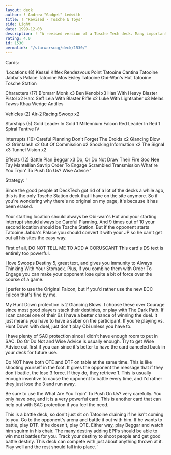 ```yaml
---
layout: deck
author: ! Andrew "Gadget" Ledwith
title: ! "Revised - Tosche & Toys"
side: Light
date: 1999-12-03
description: ! "A revised version of a Tosche Tech deck. Many important changes have been made to improve performance."
rating: 4.0
id: 1530
permalink: "/starwarsccg/deck/1530/"
---
```

Cards: 

'Locations (8)
Kessel
Kiffex
Rendezvous Point
Tatooine Cantina
Tatooine Jabba's Palace
Tatooine Mos Eisley
Tatooine Obi-Wan's Hut
Tatooine Tosche Station

Characters (17)
B'omarr Monk  x3
Ben Kenobi  x3
Han With Heavy Blaster Pistol  x2
Harc Seff
Leia With Blaster Rifle  x2
Luke With Lightsaber  x3
Melas
Tawss Khaa
Wedge Antilles

Vehicles (2)
Air-2 Racing Swoop  x2

Starships (5)
Gold Leader In Gold 1
Millennium Falcon
Red Leader In Red 1
Spiral
Tantive IV

Interrupts (16)
Careful Planning
Don't Forget The Droids  x2
Glancing Blow  x2
Grimtaash  x2
Out Of Commission  x2
Shocking Information  x2
The Signal  x3
Tunnel Vision  x2

Effects (12)
Battle Plan
Beggar	x3
Do, Or Do Not
Draw Their Fire
Goo Nee Tay
Mantellian Savrip
Order To Engage
Scrambled Transmission
What're You Tryin' To Push On Us?
Wise Advice '

Strategy: '

Since the good people at DeckTech got rid of a lot of the decks a while ago, this is the only Tosche Station deck that I have on the site anymore. So if you're wondering why there's no original on my page, it's because it has been erased.

Your starting location should always be Obi-wan's Hut and your starting interrupt should always be Careful Planning. And 9 times out of 10 your second location should be Tosche Station. But if the opponent starts Tatooine Jabba's Palace you should convert it with your JP so he can't get out all his sites the easy way.

First of all, DO NOT TELL ME TO ADD A CORUSCANT This card's DS text is entirely too powerful.

I love Swoops Destiny 5, great text, and gives you immunity to Always Thinking With Your Stomack. Plus, if you combine them with Order To Engage you can make your opponent lose quite a bit of force over the course of a game.

I perfer to use the Original Falcon, but if you'd rather use the new ECC Falcon that's fine by me.

My Hunt Down protection is 2 Glancing Blows. I choose these over Courage since most good players stack their destinies, or play with The Dark Path. If I can cancel one of their 6s I have a better chance of winning the duel. It just means you have to have a saber on the participant. If you're playing vs. Hunt Down with duel, just don't play Obi unless you have to.

I have plenty of SAC protection since I didn't have enough room to put in SAC. Do Or Do Not and Wise Advice is usually enough. Try to get Wise Advice out first if you can since it's better to have the card canceled back in your deck for future use.

Do NOT have both OTE and DTF on table at the same time. This is like shooting yourself in the foot. It gives the opponent the message that if they don't battle, the lose 3 force. If they do, they retrieve 1. This is usually enough insentive to cause the opponent to battle every time, and I'd rather they just lose the 3 and run away.

Be sure to use the What Are You Tryin' To Push On Us? very carefully. You only have one, and it is a very powerful card. This is another card that can help out with SAC protection if you feel the need.

This is a battle deck, so don't just sit on Tatooine draining if he isn't coming to you. Go to the opponent's arena and battle it out with him. If he wants to battle, play DTF. If he doesn't, play OTE. Either way, play Beggar and watch him squirm in his chair. The many destiny adding EPPs should be able to win most battles for you. Track your destiny to shoot people and get good battle destiny. This deck can compete with just about anything thrown at it. Play well and the rest should fall into place. '

